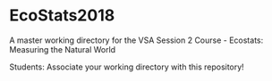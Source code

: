# EcoStats2018

A master working directory for the VSA Session 2 Course - Ecostats: Measuring the Natural World

Students: Associate your working directory with this repository!
